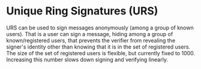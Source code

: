 Unique Ring Signatures (URS)
============================

URS can be used to sign messages anonymously (among a group of known users).
That is a user can sign a message, hiding among a group of known/registered
users, that prevents the verifier from revealing the signer's identity other
than knowing that it is in the set of registered users. The size of the set of
registered users is flexible, but currently fixed to 1000. Increasing this
number slows down signing and verifying linearly.

